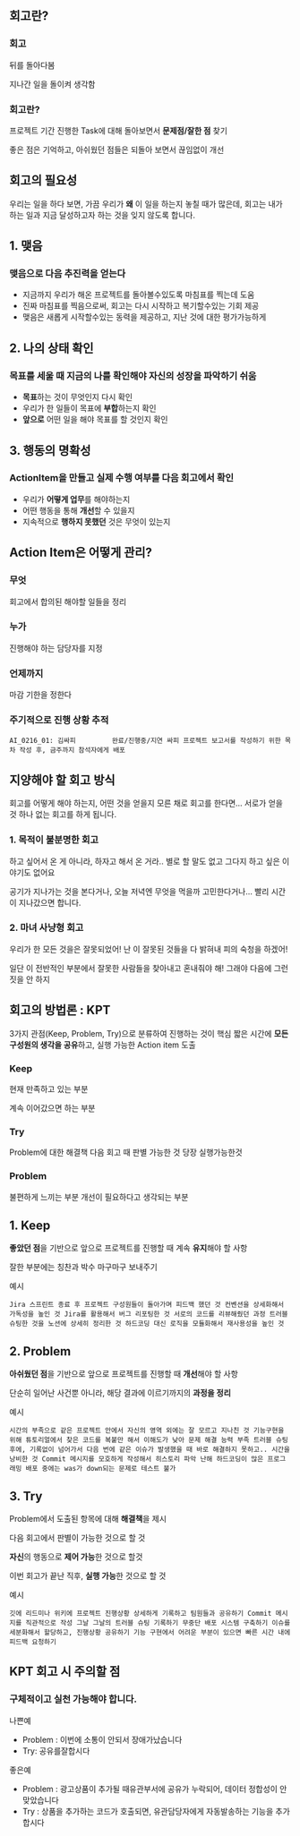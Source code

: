 ## 회고란?

### 회고

뒤를 돌아다봄

지나간 일을 돌이켜 생각함

### 회고란?

프로젝트 기간 진행한 Task에 대해 돌아보면서 **문제점/잘한 점** 찾기

좋은 점은 기억하고, 아쉬웠던 점들은 되돌아 보면서 끊임없이 개선

## 회고의 필요성

우리는 일을 하다 보면, 가끔 우리가 **왜** 이 일을 하는지 놓칠 때가 많은데, 회고는 내가 하는 일과 지금 달성하고자 하는 것을 잊지 않도록 합니다.

## 1. 맺음

### 맺음으로 다음 추진력을 얻는다

- 지금까지 우리가 해온 프로젝트를 돌아볼수있도록 마침표를 찍는데 도움
- 진짜 마침표를 찍음으로써, 회고는 다시 시작하고 복기할수있는 기회 제공
- 맺음은 새롭게 시작할수있는 동력을 제공하고, 지난 것에 대한 평가가능하게

## 2. 나의 상태 확인

### 목표를 세울 때 지금의 나를 확인해야 자신의 성장을 파악하기 쉬움

- **목표**하는 것이 무엇인지 다시 확인
- 우리가 한 일들이 목표에 **부합**하는지 확인
- **앞으로** 어떤 일을 해야 목표를 할 것인지 확인

## 3. 행동의 명확성

### ActionItem을 만들고 실제 수행 여부를 다음 회고에서 확인

- 우리가 **어떻게 업무**를 해야하는지
- 어떤 행동을 통해 **개선**할 수 있을지
- 지속적으로 **행하지 못했던** 것은 무엇이 있는지

## Action Item은 어떻게 관리?

### 무엇

회고에서 합의된 해야할 일들을 정리

### 누가

진행해야 하는 담당자를 지정

### 언제까지

마감 기한을 정한다

### 주기적으로 진행 상황 추적

```
AI_0216_01: 김싸피         완료/진행중/지연 싸피 프로젝트 보고서를 작성하기 위한 목차 작성 후, 금주까지 참석자에게 배포
```

## 지양해야 할 회고 방식

회고를 어떻게 해야 하는지, 어떤 것을 얻을지 모른 채로 회고를 한다면… 서로가 얻을 것 하나 없는 회고를 하게 됩니다.

### 1. 목적이 불분명한 회고

하고 싶어서 온 게 아니라, 하자고 해서 온 거라.. 별로 할 말도 없고 그다지 하고 싶은 이야기도 없어요

공기가 지나가는 것을 본다거나, 오늘 저녁엔 무엇을 먹을까 고민한다거나… 빨리 시간이 지나갔으면 합니다.

### 2. 마녀 사냥형 회고

우리가 한 모든 것을은 잘못되었어! 난 이 잘못된 것들을 다 밝혀내 피의 숙청을 하겠어!

일단 이 전반적인 부분에서 잘못한 사람들을 찾아내고 혼내줘야 해! 그래야 다음에 그런 짓을 안 하지

## 회고의 방법론 : KPT

3가지 관점(Keep, Problem, Try)으로 분류하여 진행하는 것이 핵심 짧은 시간에 **모든 구성원의 생각을 공유**하고, 실행 가능한 Action item 도출

### Keep

현재 만족하고 있는 부분

계속 이어갔으면 하는 부분

### Try

Problem에 대한 해결책 다음 회고 때 판별 가능한 것 당장 실행가능한것

### Problem

불편하게 느끼는 부분 개선이 필요하다고 생각되는 부분

## 1. Keep

**좋았던 점**을 기반으로 앞으로 프로젝트를 진행할 때 계속 **유지**해야 할 사항

잘한 부분에는 칭찬과 박수 마구마구 보내주기

예시

```
Jira 스프린트 종료 후 프로젝트 구성원들이 돌아가며 피드백 했던 것 컨벤션을 상세화해서 가독성을 높인 것 Jira를 활용해서 버그 리포팅한 것 서로의 코드를 리뷰해줬던 과정 트러블 슈팅한 것을 노션에 상세히 정리한 것 하드코딩 대신 로직을 모듈화해서 재사용성을 높인 것
```

## 2. Problem

**아쉬웠던 점**을 기반으로 앞으로 프로젝트를 진행할 때 **개선**해야 할 사항

단순히 일어난 사건뿐 아니라, 해당 결과에 이르기까지의 **과정을 정리**

예시

```
시간의 부족으로 같은 프로젝트 안에서 자신의 영역 외에는 잘 모르고 지나친 것 기능구현을 위해 튜토리얼에서 찾은 코드를 복붙만 해서 이해도가 낮아 문제 해결 능력 부족 트러블 슈팅 후에, 기록없이 넘어가서 다음 번에 같은 이슈가 발생했을 때 바로 해결하지 못하고.. 시간을 낭비한 것 Commit 메시지를 모호하게 작성해서 히스토리 파악 난해 하드코딩이 많은 프로그래밍 배포 중에는 was가 down되는 문제로 테스트 불가
```

## 3. Try

Problem에서 도출된 항목에 대해 **해결책**을 제시

다음 회고에서 판별이 가능한 것으로 할 것

**자신**의 행동으로 **제어 가능**한 것으로 할것

이번 회고가 끝난 직후, **실행 가능**한 것으로 할 것

예시

```
깃에 리드미나 위키에 프로젝트 진행상황 상세하게 기록하고 팀원들과 공유하기 Commit 메시지를 직관적으로 작성 그날 그날의 트러블 슈팅 기록하기 무중단 배포 시스템 구축하기 이슈를 세분화해서 할당하고, 진행상황 공유하기 기능 구현에서 어려운 부분이 있으면 빠른 시간 내에 피드백 요청하기
```

## KPT 회고 시 주의할 점

### 구체적이고 실천 가능해야 합니다.

나쁜예

- Problem : 이번에 소통이 안되서 장애가났습니다
- Try: 공유를잘합시다

좋은예

- Problem : 광고상품이 추가될 때유관부서에 공유가 누락되어, 데이터 정합성이 안맞았습니다
- Try : 상품을 추가하는 코드가 호출되면, 유관담당자에게 자동발송하는 기능을 추가합시다
